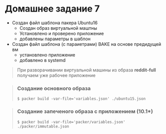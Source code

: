 # Домашнее задание 7

- Создан файл шаблона пакера Ubuntu16
    - Создан образ виртуальной маштны
    - Установлено и проверено приложение
    - добавлены параметры в шаблон
- Создан файл шаблона (с параиетрами) BAKE на основе предидущей вм
    - установлено приложение
    - добавлено в systemd

> При разворачивании виртуальной машины из образа **reddit-full** получаем уже рабочее приложение

> ### Создание основного образа
>`$ packer build -var-file='variables.json' ./ubuntu15.json`

> ### Создание запеченого образа с приложением (10.1*)
> `$ packer build -var-file='packer/variables.json' ./packer/immutable.json`
